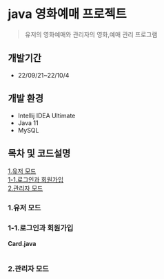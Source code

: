 # java 영화예매 프로젝트
>유저의 영화예매와 관리자의 영화,예매 관리 프로그램

## 개발기간
* 22/09/21~22/10/4

## 개발 환경
* Intellij IDEA Ultimate 
* Java 11
* MySQL

## 목차 및 코드설명
[1.유저 모드](###유저-모드)<br>
[1-1.로그인과 회원가입](###1-1.로그인과-회원가입)<br>
[2.관리자 모드](###관리자-모드)<br>

### 1.유저 모드
### 1-1.로그인과 회원가입
**Card.java** <br/>
```

```
### 2.관리자 모드
